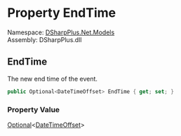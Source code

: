 # Property EndTime

Namespace: [DSharpPlus.Net.Models](DSharpPlus.Net.Models.md)  
Assembly: DSharpPlus.dll

## <a id="DSharpPlus_Net_Models_ScheduledGuildEventEditModel_EndTime"></a>EndTime

The new end time of the event.

```csharp
public Optional<DateTimeOffset> EndTime { get; set; }
```

### Property Value

[Optional](DSharpPlus.Entities.Optional\-1.md)<[DateTimeOffset](https://learn.microsoft.com/dotnet/api/system.datetimeoffset)\>


